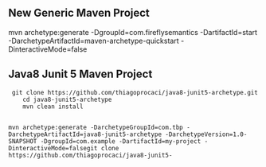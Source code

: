 ## New Generic Maven Project

mvn archetype:generate -DgroupId=com.fireflysemantics -DartifactId=start -DarchetypeArtifactId=maven-archetype-quickstart -DinteractiveMode=false

## Java8 Junit 5 Maven Project

```
 git clone https://github.com/thiagoprocaci/java8-junit5-archetype.git
    cd java8-junit5-archetype
    mvn clean install
    
``` 

```
mvn archetype:generate -DarchetypeGroupId=com.tbp -DarchetypeArtifactId=java8-junit5-archetype -DarchetypeVersion=1.0-SNAPSHOT -DgroupId=com.example -DartifactId=my-project -DinteractiveMode=falsegit clone https://github.com/thiagoprocaci/java8-junit5-    
``` 
